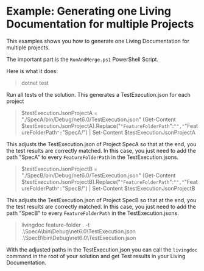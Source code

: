 # Example: Generating one Living Documentation for multiple Projects

This examples shows you how to generate one Living Documentation for multiple projects.

The important part is the `RunAndMerge.ps1` PowerShell Script.

Here is what it does:

> dotnet test

Run all tests of the solution. This generates a TestExecution.json for each project

> $testExecutionJsonProjectA = "./SpecA/bin/Debug/net6.0/TestExecution.json"
(Get-Content $testExecutionJsonProjectA).Replace("`"FeatureFolderPath`":`"","`"FeatureFolderPath`":`"SpecA/") | Set-Content $testExecutionJsonProjectA

This adjusts the TestExecution.json of Project SpecA so that at the end, you the test results are correctly matched. In this case, you just need to add the path "SpecA" to every `FeatureFolderPath` in the TestExecution.jsons.

> $testExecutionJsonProjectB = "./SpecB/bin/Debug/net6.0/TestExecution.json"
(Get-Content $testExecutionJsonProjectB).Replace("`"FeatureFolderPath`":`"","`"FeatureFolderPath`":`"SpecB/") | Set-Content $testExecutionJsonProjectB

This adjusts the TestExecution.json of Project SpecB so that at the end, you the test results are correctly matched. In this case, you just need to add the path "SpecB" to every `FeatureFolderPath` in the TestExecution.jsons.

> livingdoc feature-folder . -t .\SpecA\bin\Debug\net6.0\TestExecution.json .\SpecB\bin\Debug\net6.0\TestExecution.json

With the adjusted paths in the TestExecution.json you can call the `livingdoc` command in the root of your solution and get Test results in your Living Documentation.
